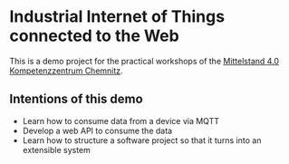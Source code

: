 # Industrial Internet of Things connected to the Web

This is a demo project for the practical workshops of the [Mittelstand 4.0 Kompetenzzentrum Chemnitz](https://betrieb-machen.de).

## Intentions of this demo

- Learn how to consume data from a device via MQTT
- Develop a web API to consume the data
- Learn how to structure a software project so that it turns into an extensible system
